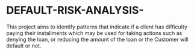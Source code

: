 # DEFAULT-RISK-ANALYSIS-
This project aims to identify patterns that indicate if a client has difficulty paying their installments which may be used for taking actions such as denying the loan, or reducing the amount of the loan or the Customer will default or not.
